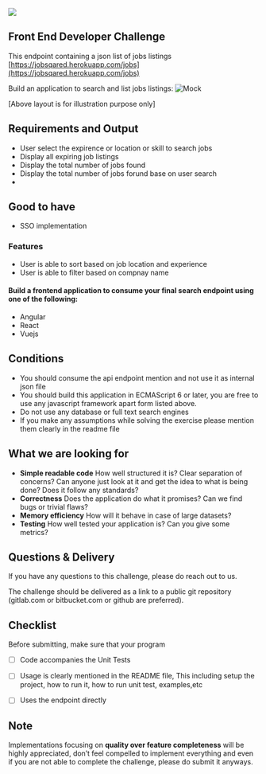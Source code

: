 ![](https://i.imgur.com/dMPfzBQ.png)

## Front End Developer Challenge
This endpoint containing a json list of jobs listings [https://jobsqared.herokuapp.com/jobs](https://jobsqared.herokuapp.com/jobs)

Build an application to search and list jobs listings:
![Mock](https://i.imgur.com/Q49cnUx.jpg) 

[Above layout is for illustration purpose only]


## Requirements and Output

- User select the expirence or location or skill to search jobs
- Display all expiring job listings
- Display the total number of jobs found
- Display the total number of jobs forund base on user search
- 
## Good to have 

- SSO implementation 

### Features

- User is able to sort based on job location and experience
- User is able to filter based on compnay name



####  Build a frontend application to consume your final search endpoint using one of the following:
- Angular
- React
- Vuejs


## Conditions

- You should consume the api endpoint mention and not use it as internal json file
- You should build this application in ECMAScript 6 or later, you are free to use any javascript framework apart form listed above.
- Do not use any database or full text search engines
- If you make any assumptions while solving the exercise please mention them clearly in the readme file

## What we are looking for

- **Simple readable code** How well structured it is? Clear separation of concerns? Can anyone just look at it and get the idea to
what is being done? Does it follow any standards?
- **Correctness** Does the application do what it promises? Can we find bugs or trivial flaws?
- **Memory efficiency** How will it behave in case of large datasets?
- **Testing** How well tested your application is? Can you give some metrics?

## Questions & Delivery

If you have any questions to this challenge, please do reach out to us.

The challenge should be delivered as a link to a public git repository (gitlab.com or bitbucket.com or github are preferred).


## Checklist

Before submitting, make sure that your program

- [ ] Code accompanies the Unit Tests
- [ ] Usage is clearly mentioned in the README file, This including setup the project, how to run it, how to run unit test, examples,etc
- [ ] Uses the endpoint directly



## Note

Implementations focusing on **quality over feature completeness** will be highly appreciated,  don’t feel compelled to implement everything and even if you are not able to complete the challenge, please do submit it anyways.
